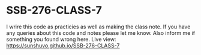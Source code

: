 # SSB-276-CLASS-7
I wrire this code as practicies as well as making the class note. If you have any queries about this code and notes please let me know. Also inform me if something you found wrong here.
Live view: https://sunshuvo.github.io/SSB-276-CLASS-7
